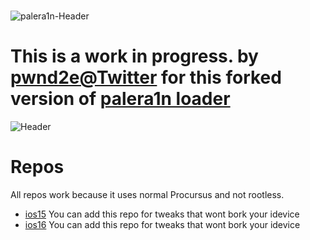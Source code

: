 
# 
![palera1n-Header](https://user-images.githubusercontent.com/104146035/204871654-854b47a5-866b-41e1-aaab-8059cbfc4b9a.jpg)






# This is a work in progress. by [pwnd2e@Twitter](https://twitter.com/pwnd2e) for this forked version of [palera1n loader](https://github.com/palera1n/loader)









![Header](https://user-images.githubusercontent.com/104146035/227752882-cbdeed21-c156-411c-8d21-787926bc2ac4.png)





# Repos
All repos work because it uses normal Procursus and not rootless.
- [ios15](https://www.2escustomservices.com/iOS15) You can add this repo for tweaks that wont bork your idevice
- [ios16](https://www.2escustomservices.com/iOS16) You can add this repo for tweaks that wont bork your idevice

